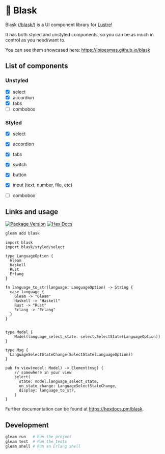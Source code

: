 # 🌟 Blask

Blask ([/blask/](https://en.wiktionary.org/wiki/blask)) is a UI component library for [Lustre](https://github.com/lustre-labs/lustre)!

It has both styled and unstyled components, so you can be as much in control as you need/want to.

You can see them showcased here: <https://loipesmas.github.io/blask>

## List of components

### Unstyled

- [x] select
- [x] accordion
- [x] tabs
- [ ] combobox

### Styled

- [x] select
- [x] accordion
- [x] tabs
- [x] switch
- [x] button
- [x] input (text, number, file, etc)
- [ ] combobox


## Links and usage

[![Package Version](https://img.shields.io/hexpm/v/blask)](https://hex.pm/packages/blask)
[![Hex Docs](https://img.shields.io/badge/hex-docs-ffaff3)](https://hexdocs.pm/blask/)

```sh
gleam add blask
```
```gleam
import blask
import blask/styled/select

type LanguageOption {
  Gleam
  Haskell
  Rust
  Erlang
}

fn language_to_str(language: LanguageOption) -> String {
  case language {
    Gleam -> "Gleam"
    Haskell -> "Haskell"
    Rust -> "Rust"
    Erlang -> "Erlang"
  }
}


type Model {
    Model(language_select_state: select.SelectState(LanguageOption))
}

type Msg {
  LanguageSelectStateChange(SelectState(LanguageOption))
}

pub fn view(model: Model) -> Element(msg) {
    // somewhere in your view
    select(
      state: model.language_select_state,
      on_state_change: LanguageSelectStateChange,
      display: language_to_str,
    )
}
```

Further documentation can be found at <https://hexdocs.pm/blask>.

## Development

```sh
gleam run   # Run the project
gleam test  # Run the tests
gleam shell # Run an Erlang shell
```
